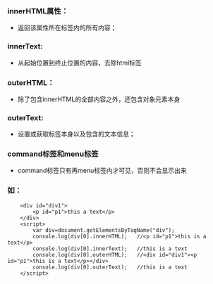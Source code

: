 ### innerHTML属性：
- 返回该属性所在标签内的所有内容；

### innerText:
- 从起始位置到终止位置的内容，去除html标签

### outerHTML：
- 除了包含innerHTML的全部内容之外，还包含对象元素本身

### outerText:
- 设置或获取标签本身以及包含的文本信息；

### command标签和menu标签
- command标签只有再menu标签内才可见，否则不会显示出来

### 如：
```
    <div id="div1">
        <p id="p1">this a text</p>
    </div>
    <script>
        var div=document.getElementsByTagName("div");
        console.log(div[0].innerHTML);   //<p id="p1">this is a text</p>
        console.log(div[0].innerText);   //this is a text
        console.log(div[0].outerHTML);   //<div id="div1"><p id="p1">this is a text</p></div>
        console.log(div[0].outerText);   //this is a text
    </script>
```